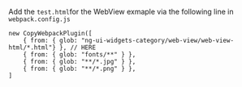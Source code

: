 Add the `test.html`for the WebView exmaple via the following line in `webpack.config.js`

```JS
new CopyWebpackPlugin([
    { from: { glob: "ng-ui-widgets-category/web-view/web-view-html/*.html"} }, // HERE
    { from: { glob: "fonts/**" } },
    { from: { glob: "**/*.jpg" } },
    { from: { glob: "**/*.png" } },
]
```